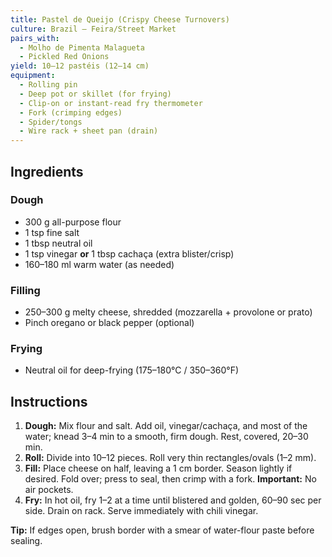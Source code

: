 ```yaml
---
title: Pastel de Queijo (Crispy Cheese Turnovers)
culture: Brazil — Feira/Street Market
pairs_with:
  - Molho de Pimenta Malagueta
  - Pickled Red Onions
yield: 10–12 pastéis (12–14 cm)
equipment:
  - Rolling pin
  - Deep pot or skillet (for frying)
  - Clip-on or instant-read fry thermometer
  - Fork (crimping edges)
  - Spider/tongs
  - Wire rack + sheet pan (drain)
---
```


## Ingredients
### Dough
- 300 g all-purpose flour
- 1 tsp fine salt
- 1 tbsp neutral oil
- 1 tsp vinegar **or** 1 tbsp cachaça (extra blister/crisp)
- 160–180 ml warm water (as needed)

### Filling
- 250–300 g melty cheese, shredded (mozzarella + provolone or prato)
- Pinch oregano or black pepper (optional)

### Frying
- Neutral oil for deep-frying (175–180°C / 350–360°F)

## Instructions
1. **Dough:** Mix flour and salt. Add oil, vinegar/cachaça, and most of the water; knead 3–4 min to a smooth, firm dough. Rest, covered, 20–30 min.
2. **Roll:** Divide into 10–12 pieces. Roll very thin rectangles/ovals (1–2 mm).
3. **Fill:** Place cheese on half, leaving a 1 cm border. Season lightly if desired. Fold over; press to seal, then crimp with a fork. **Important:** No air pockets.
4. **Fry:** In hot oil, fry 1–2 at a time until blistered and golden, 60–90 sec per side. Drain on rack. Serve immediately with chili vinegar.

**Tip:** If edges open, brush border with a smear of water-flour paste before sealing.
